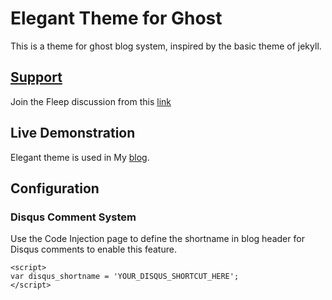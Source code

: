 # Elegant Theme for Ghost
This is a theme for ghost blog system, inspired by the basic theme of jekyll.

## [Support](https://fleep.io/chat/zee7pWzzR4-1AYuKh0CPSg)
Join the Fleep discussion from this [link](https://fleep.io/chat/zee7pWzzR4-1AYuKh0CPSg)

## Live Demonstration
Elegant theme is used in My [blog](https://www.jiahaowu.com).

## Configuration

### Disqus Comment System

Use the Code Injection page to define the shortname in blog header for Disqus comments to enable this feature.
```
<script>
var disqus_shortname = 'YOUR_DISQUS_SHORTCUT_HERE';
</script>
```

